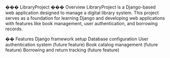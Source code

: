 ��� LibraryProject
��� Overview
LibraryProject is a Django-based web application designed to manage a digital library system. This project serves as a foundation for learning Django and developing web applications with features like book management, user authentication, and borrowing records.

�� Features
Django framework setup
Database configuration
User authentication system (future feature)
Book catalog management (future feature)
Borrowing and return tracking (future feature)
